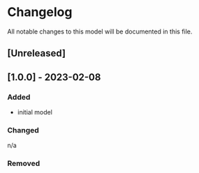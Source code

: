 # Changelog
All notable changes to this model will be documented in this file.

## [Unreleased]

## [1.0.0] - 2023-02-08
### Added
- initial model

### Changed
n/a

### Removed
